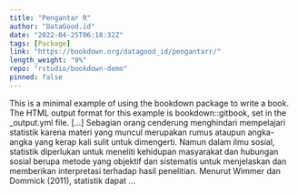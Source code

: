 ```yaml
---
title: "Pengantar R"
author: "DataGood.id"
date: "2022-04-25T06:18:32Z"
tags: [Package]
link: "https://bookdown.org/datagood_id/pengantarr/"
length_weight: "9%"
repo: "rstudio/bookdown-demo"
pinned: false
---
```


This is a minimal example of using the bookdown package to write a book. The HTML output format for this example is bookdown::gitbook, set in the _output.yml file. [...] Sebagian orang cenderung menghindari mempelajari statistik karena materi yang muncul merupakan rumus ataupun angka-angka yang kerap kali sulit untuk dimengerti. Namun dalam ilmu sosial, statistik diperlukan untuk meneliti kehidupan masyarakat dan hubungan sosial berupa metode yang objektif dan sistematis untuk menjelaskan dan memberikan interpretasi terhadap hasil penelitian. Menurut Wimmer dan Dommick (2011), statistik dapat  ...
